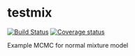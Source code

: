 # testmix
[![Build Status](https://travis-ci.org/bobverity/testmix.png?branch=master)](https://travis-ci.org/bobverity/testmix)
[![Coverage status](https://codecov.io/gh/bobverity/testmix/branch/master/graph/badge.svg)](https://codecov.io/github/bobverity/testmix?branch=master)

Example MCMC for normal mixture model
